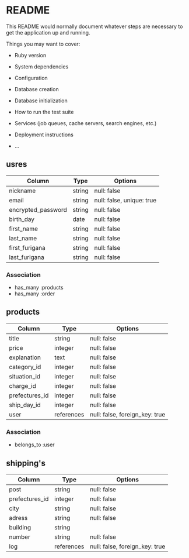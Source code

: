 # README

This README would normally document whatever steps are necessary to get the
application up and running.

Things you may want to cover:

* Ruby version

* System dependencies

* Configuration

* Database creation

* Database initialization

* How to run the test suite

* Services (job queues, cache servers, search engines, etc.)

* Deployment instructions

* ...
## usres

|Column|Type|Options|
|------|----|-------|
|nickname          |string |null: false|
|email             |string |null: false, unique: true|
|encrypted_password|string |null: false|
|birth_day         |date   |null: false|
|first_name        |string |null: false|
|last_name         |string |null: false|
|first_furigana    |string |null: false|
|last_furigana     |string |null: false|

### Association

- has_many :products
- has_many :order

## products

|Column|Type|Options|
|------|----|-------|
|title         |string     |null: false|
|price         |integer    |null: false|
|explanation   |text       |null: false|
|category_id   |integer    |null: false|
|situation_id  |integer    |null: false|
|charge_id     |integer    |null: false|
|prefectures_id|integer    |null: false|
|ship_day_id   |integer    |null: false|
|user          |references | null: false, foreign_key: true |





### Association

- belongs_to :user


## shipping's
|Column|Type|Options|
|------|----|-------|
|post          |string     |null: false|
|prefectures_id|integer    |null: false|
|city          |string     |null: false|
|adress        |string     |null: false|
|building      |string     |           |
|number        |string     |null: false|
|log           |references | null: false, foreign_key: true |

